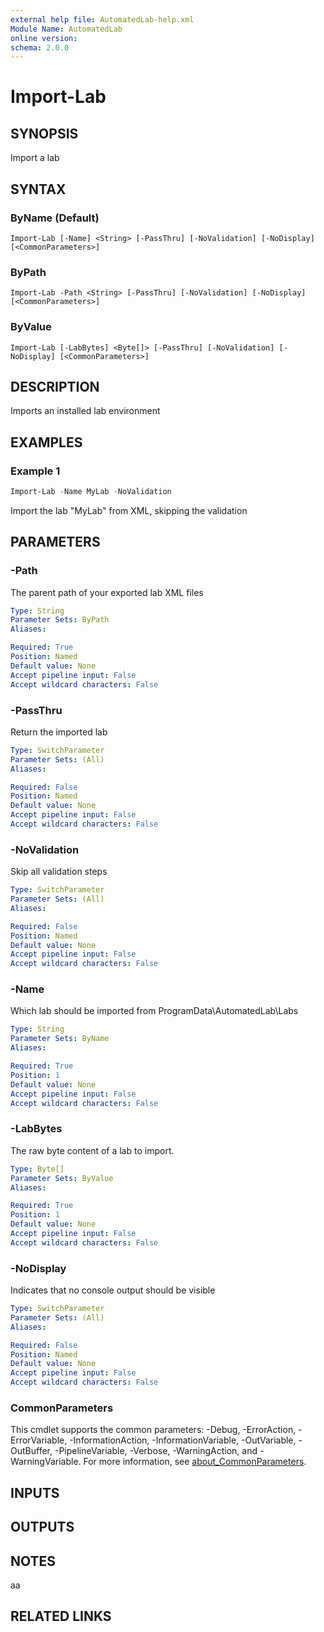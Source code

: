 ```yaml
---
external help file: AutomatedLab-help.xml
Module Name: AutomatedLab
online version:
schema: 2.0.0
---
```


# Import-Lab

## SYNOPSIS

Import a lab

## SYNTAX

### ByName (Default)
```
Import-Lab [-Name] <String> [-PassThru] [-NoValidation] [-NoDisplay] [<CommonParameters>]
```

### ByPath
```
Import-Lab -Path <String> [-PassThru] [-NoValidation] [-NoDisplay] [<CommonParameters>]
```

### ByValue
```
Import-Lab [-LabBytes] <Byte[]> [-PassThru] [-NoValidation] [-NoDisplay] [<CommonParameters>]
```

## DESCRIPTION
Imports an installed lab environment

## EXAMPLES

### Example 1


```powershell
Import-Lab -Name MyLab -NoValidation
```

Import the lab "MyLab" from XML, skipping the validation

## PARAMETERS

### -Path
The parent path of your exported lab XML files

```yaml
Type: String
Parameter Sets: ByPath
Aliases:

Required: True
Position: Named
Default value: None
Accept pipeline input: False
Accept wildcard characters: False
```

### -PassThru
Return the imported lab

```yaml
Type: SwitchParameter
Parameter Sets: (All)
Aliases:

Required: False
Position: Named
Default value: None
Accept pipeline input: False
Accept wildcard characters: False
```

### -NoValidation
Skip all validation steps

```yaml
Type: SwitchParameter
Parameter Sets: (All)
Aliases:

Required: False
Position: Named
Default value: None
Accept pipeline input: False
Accept wildcard characters: False
```

### -Name
Which lab should be imported from ProgramData\AutomatedLab\Labs

```yaml
Type: String
Parameter Sets: ByName
Aliases:

Required: True
Position: 1
Default value: None
Accept pipeline input: False
Accept wildcard characters: False
```

### -LabBytes
The raw byte content of a lab to import.

```yaml
Type: Byte[]
Parameter Sets: ByValue
Aliases:

Required: True
Position: 1
Default value: None
Accept pipeline input: False
Accept wildcard characters: False
```

### -NoDisplay
Indicates that no console output should be visible

```yaml
Type: SwitchParameter
Parameter Sets: (All)
Aliases:

Required: False
Position: Named
Default value: None
Accept pipeline input: False
Accept wildcard characters: False
```

### CommonParameters
This cmdlet supports the common parameters: -Debug, -ErrorAction, -ErrorVariable, -InformationAction, -InformationVariable, -OutVariable, -OutBuffer, -PipelineVariable, -Verbose, -WarningAction, and -WarningVariable. For more information, see [about_CommonParameters](http://go.microsoft.com/fwlink/?LinkID=113216).

## INPUTS

## OUTPUTS

## NOTES
aa

## RELATED LINKS
